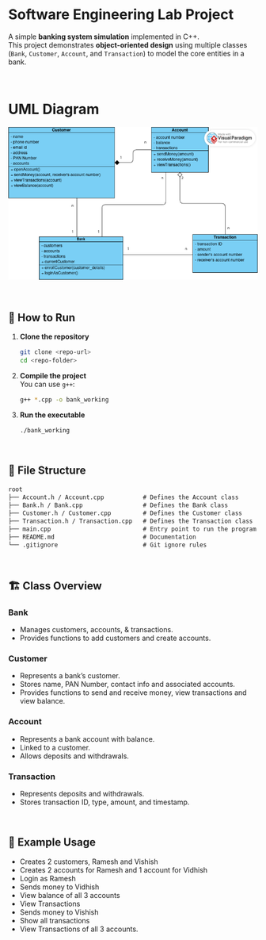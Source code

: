 # Software Engineering Lab Project

A simple **banking system simulation** implemented in C++.  
This project demonstrates **object-oriented design** using multiple classes (`Bank`, `Customer`, `Account`, and `Transaction`) to model the core entities in a bank.

<br>

# UML Diagram

![screenshot](images/IMT2023622_UML_v2.png)

<br>

## 🔧 How to Run

1. **Clone the repository**
   ```bash
   git clone <repo-url>
   cd <repo-folder>
   ```

2. **Compile the project**  
   You can use `g++`:
   ```bash
   g++ *.cpp -o bank_working
   ```

3. **Run the executable**
   ```bash
   ./bank_working
   ```

<br>

## 📂 File Structure
```
root
├── Account.h / Account.cpp           # Defines the Account class
├── Bank.h / Bank.cpp                 # Defines the Bank class
├── Customer.h / Customer.cpp         # Defines the Customer class
├── Transaction.h / Transaction.cpp   # Defines the Transaction class
├── main.cpp                          # Entry point to run the program
├── README.md                         # Documentation
└── .gitignore                        # Git ignore rules
```

<br>


## 🏗️ Class Overview

### **Bank**
- Manages customers, accounts, & transactions.
- Provides functions to add customers and create accounts.

### **Customer**
- Represents a bank’s customer.
- Stores name, PAN Number, contact info and associated accounts.
- Provides functions to send and receive money, view transactions and view balance.

### **Account**
- Represents a bank account with balance.
- Linked to a customer.
- Allows deposits and withdrawals.

### **Transaction**
- Represents deposits and withdrawals.
- Stores transaction ID, type, amount, and timestamp.

<br>



## 📝 Example Usage
- Creates 2 customers, Ramesh and Vishish
- Creates 2 accounts for Ramesh and 1 account for Vidhish
- Login as Ramesh
- Sends money to Vidhish
- View balance of all 3 accounts
- View Transactions
- Sends money to Vishish
- Show all transactions
- View Transactions of all 3 accounts.


